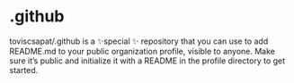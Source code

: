 # .github
toviscsapat/.github is a ✨special ✨ repository that you can use to add README.md to your public organization profile, visible to anyone. Make sure it’s public and initialize it with a README in the profile directory to get started.
